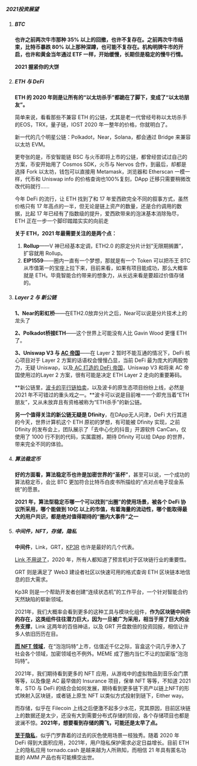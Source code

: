 ##### 2021投资展望

1. ##### BTC

   **也许之前两次牛市那种 35% 以上的回撤，也许不复存在。之前两次牛市结束，比特币暴跌 80% 以上那种深蹲，也可能不复存在。机构明牌牛市的开启，也许和黄金当年通过 ETF 一样，开始缓慢，长期但是稳定的慢牛行情。**

   **2021 握紧你的大饼**

2. ##### **ETH 与 DeFi**

   **ETH 的 2020 年则是让所有的“以太坊杀手”都跪在了脚下，变成了“以太坊朋友”。**

   简单来说，看看那些不兼容 ETH 的公链，尤其是老一代曾经号称以太坊杀手的EOS，TRX，量子链，IOST 2020 年一整年的价格，你就明白了。

   新一代的几个明星公链：Polkadot，Near，Solana，都会通过 Bridge 来兼容以太坊 EVM。

   更夸张的是，币安智能链 BSC 与火币即将上市的公链，都曾经尝试过自己的方案，币安开始用了 Cosmos SDK，火币与 Nervos 合作，到最后，却都是选择 Fork 以太坊，钱包可以直接用 Metamask，浏览器和 Etherscan 一模一样，代币和 Uniswap info 的价格查询也100%复刻，DApp 迁移只需要稍微改改代码就行……

   今年 DeFi 的流行，让 ETH 找到了和 17 年爱西欧完全不同的叙事方式，虽然价格只有 17 年高点的一半，但无论是链上资产的数量，还是合约调用的数据，比起 17 年已经有了指数级的提升，爱西欧带来的泡沫基本消除殆尽，ETH 正在一步一个脚印踏踏实实的向前走

   **关于 ETH，2021 年最需要关注的是两个点：**

   1. **Rollup**——V 神已经基本定调，ETH2.0 的原定分片计划“无限期搁置”，扩容就用 Rollup。
   2. **EIP1559**——圈内一直有一个梦想，那就是有一个 Token 可以把币王 BTC 从市值第一的宝座上拉下来，目前来看，如果有项目能成功，那么大概率就是 ETH。毕竟智能合约带来的想象力，从长远来看是要超过价值存储的。

3. ##### **Layer 2 与 新公链**

   **1、Near的彩虹桥**——在ETH2.0放弃分片之后，Near可以说是分片技术上的龙头了

   **2、Polkadot桥接ETH**——这个世界上可能没有人比 Gavin Wood 更懂 ETH 了。

   **3、Uniswap V3 与 [AC 帝国](http://mp.weixin.qq.com/s?__biz=MzUyNzE4MDM2MA==&mid=2247506631&idx=1&sn=12055152751dec66d294e1649c2f901a&chksm=fa01ede0cd7664f63487e67266c949f5b776dd6c78b79467a5a600d53576dc2b54d99dd52b82&scene=21#wechat_redirect)**——在 Layer 2 暂时不能互通的情况下，DeFi 核心项目对于 Layer 2 方案的话语权会慢慢凸显，当前 DeFi 最为庞大的两股势力，无疑 Uniswap，以及[ AC 打造的 DeFi 帝国](http://mp.weixin.qq.com/s?__biz=MzUyNzE4MDM2MA==&mid=2247506631&idx=1&sn=12055152751dec66d294e1649c2f901a&chksm=fa01ede0cd7664f63487e67266c949f5b776dd6c78b79467a5a600d53576dc2b54d99dd52b82&scene=21#wechat_redirect)，Uniswap V3 和将来 AC 帝国使用过的Layer 2 方案，很有可能是决定 ETH Layer 2 走向的重要筹码。

   **新公链里，[波卡的平行链拍卖](http://mp.weixin.qq.com/s?__biz=MzUyNzE4MDM2MA==&mid=2247507077&idx=2&sn=f50a3348a85a29dfb4922a92734a2004&chksm=fa01eba2cd7662b4b67cc1039c8caad122f88a10570af27516733044e7605a3d489206dfdaee&scene=21#wechat_redirect)，以及波卡的原生态项目纷纷上线，必然是 2021 年不可错过的重头戏之一。**波卡可以说是目前唯一一个即充当着“ETH朋友”，又从未放弃且有资格被称为“ETH杀手”的新公链。

   **另一个值得关注的新公链无疑是 Dfinity**，在DApp无人问津，DeFi 大行其道的今天，世界计算机这个 ETH 原初的梦想，有可能被 Dfinity 实现，之前 Dfinity 的发布会上，团队展示了「去中心化的抖音」开源软件 CanCan，仅使用了 1000 行不到的代码，实属震撼，期待 Dfinity 可以给 DApp 的世界，带来完全不同的体验。

4. ##### **算法稳定币**

   **好的方面看，算法稳定币也许是加密世界的“圣杯”**，甚至可以说，一个成功的算法稳定币，会比 BTC 更加符合比特币白皮书所描绘的“点对点电子现金系统”的愿景。

    **2021 年，算法型稳定币哪一个可以找到“出圈”的使用场景，被各个 DeFi 协议所采用，哪个能做到 10亿 以上的市值，有着海量的流动性，哪个能取得最大的用户共识，都是绝对值得期待的“圈内大事件”之一**

5. ##### **中间件，NFT，存储，隐私**

   **中间件**，Link，GRT，[KP3R](http://mp.weixin.qq.com/s?__biz=MzUyNzE4MDM2MA==&mid=2247506133&idx=1&sn=9e812e7d584038c5a0894a7be7920b4a&chksm=fa01eff2cd7666e4718e059eaf9cb0fedc6078e0a93eedfa14468eb8f25bd65c8890c3fc5c08&scene=21#wechat_redirect) 也许是最好的几个代表。

   [Link 不用说了](http://mp.weixin.qq.com/s?__biz=MzUyNzE4MDM2MA==&mid=2247504117&idx=1&sn=13af41a007c31f7b1023c3f68a07f525&chksm=fa01e7d2cd766ec4243e50ed91a20fc4b142181dc8e824ba87f37a17fe39b53c707e62da1473&scene=21#wechat_redirect)，2020 年，所有人都知道了预言机对于区块链行业的重要性。

   GRT 则是满足了 Web3 建设者社区以快速可用的格式查询 ETH 区块链本地信息的巨大需求。

   Kp3R 则是一个帮助开发者创建“连续状态机”的工作平台，一个针对智能合约天然缺陷的崭新领域。

   2021年，我们大概率会看到更多的这种工具与模块化组件，**作为区块链中间件的存在，这类组件往往潜力巨大，因为一旦被广为采用，相当于用了巨大的业务支撑**，Link 这两年的百倍神话，以及 GRT 开盘数倍的投资回报，相信让许多人依旧历历在目。

   **[而 NFT 领域](http://mp.weixin.qq.com/s?__biz=MzUyNzE4MDM2MA==&mid=2247504296&idx=1&sn=e8dfae78db591b6ecbe8eac9c13db8e6&chksm=fa01e68fcd766f99fe64a996335d231979d8e5fb12852467f56a1ff347ae0a832b81ea399fb2&scene=21#wechat_redirect)**，在“泡泡玛特”上市，估值近千亿之际，盲盒这个词几乎渗入了社会各个领域，加密领域也不例外。MEME 成了圈内当仁不让的加密版“泡泡玛特”。

   2021年，我们期待看到更多的 NFT 应用，从游戏中的虚拟物品到音乐会门票等等，以及像是 AC 最早做的 Insurance 项目，保单 NFT 等等，不知道 2021年，STO 与 DeFi 的结合会如何发展，期待看到更多链下资产以链上NFT的形式映射入区块链，或者链上原生 NFT 以类似方式投射到链下，Either way。

   而存储，似乎在 Filecoin 上线之后便激不起多少水花，究其原因，目前区块链上的数据还是太少，还没有大到需要分布式存储的阶段，各个存储项目也都是波澜不惊。**2021年，想要看到存储的腾飞，可能还是太早了点。**

   **[至于隐私](http://mp.weixin.qq.com/s?__biz=MzUyNzE4MDM2MA==&mid=2247506488&idx=1&sn=c05415c25e25eab2fb7c36ebfff00989&chksm=fa01ed1fcd7664090dae7bb6366d8e308956993cf7341cefd3befaea3c672b3140da87208e2f&scene=21#wechat_redirect)**，似乎门罗靠着的过去的灰色使用场景一枝独秀。随着 2020 年 DeFi 得到大面积应用，2021年，用户隐私保护需求必定日益增长。目前 ETH上的隐私应用 tornado.cash 是越来越为人所熟知，而相信 21 年具有匿名功能的 AMM 产品也有可能横空出世。